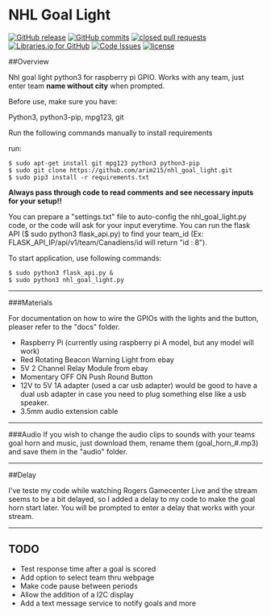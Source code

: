 # NHL Goal Light

[![GitHub release](https://img.shields.io/github/release/arim215/nhl_goal_light.svg)](https://github.com/arim215/nhl_goal_light/releases)
[![GitHub commits](https://img.shields.io/github/commits-since/arim215/nhl_goal_light/v3.0.svg)](https://github.com/arim215/nhl_goal_light/commits/master)
[![closed pull requests](https://img.shields.io/github/issues-pr-closed/arim215/nhl_goal_light.svg)](https://github.com/arim215/nhl_goal_light/pulls?q=is%3Apr+is%3Aclosed)
[![Libraries.io for GitHub](https://img.shields.io/librariesio/github/arim215/nhl_goal_light.svg)](https://github.com/arim215/nhl_goal_light/blob/master/requirements.txt)
[![Code Issues](https://www.quantifiedcode.com/api/v1/project/c0f4d36de7234c45bb7689af5a35c7ec/badge.svg)](https://www.quantifiedcode.com/app/project/c0f4d36de7234c45bb7689af5a35c7ec)
[![license](https://img.shields.io/github/license/arim215/nhl_goal_light.svg)](https://github.com/arim215/nhl_goal_light/blob/master/LICENSE)

##Overview

Nhl goal light python3 for raspberry pi GPIO. Works with any team, just enter team **name without city** when prompted.

Before use, make sure you have:

Python3, python3-pip, mpg123, git

Run the following commands manually to install requirements

run:

  	$ sudo apt-get install git mpg123 python3 python3-pip
    $ sudo git clone https://github.com/arim215/nhl_goal_light.git 
  	$ sudo pip3 install -r requirements.txt
        
**Always pass through code to read comments and see necessary inputs for your setup!!**

You can prepare a "settings.txt" file to auto-config the nhl_goal_light.py code, or the code will ask for your input everytime. You can run the flask API ($ sudo python3 flask_api.py) to find your team_id (Ex: FLASK_API_IP/api/v1/team/Canadiens/id will return "id : 8").

To start application, use following commands:
	
    $ sudo python3 flask_api.py &
    $ sudo python3 nhl_goal_light.py

***
###Materials

For documentation on how to wire the GPIOs with the lights and the button, pleaser refer to the "docs" folder.

* Raspberry Pi (currently using raspberry pi A model, but any model will work)
* Red Rotating Beacon Warning Light from ebay
* 5V 2 Channel Relay Module from ebay
* Momentary OFF ON Push Round Button
* 12V to 5V 1A adapter (used a car usb adapter) would be good to have a dual usb adapter in case you need to plug something else like a usb speaker.
* 3.5mm audio extension cable

***
###Audio
If you wish to change the audio clips to sounds with your teams goal horn and music, just download them, rename them (goal_horn_#.mp3) and save them in the "audio" folder.

***
##Delay

I've teste my code while watching Rogers Gamecenter Live and the stream seems to be a bit delayed, so I added a delay to my code to make the goal horn start later. You will be prompted to enter a delay that works with your stream.  

***
## TODO
* Test response time after a goal is scored
* Add option to select team thru webpage
* Make code pause between periods
* Allow the addition of a I2C display
* Add a text message service to notify goals and more
